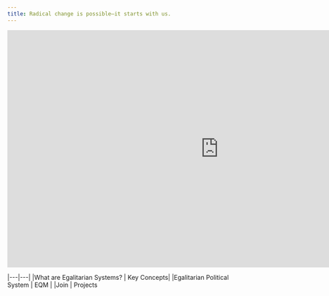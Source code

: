 ```yaml
---
title: Radical change is possible—it starts with us.
---
```


<style> 
{
    position: absolute;
    margin: 0;
    top: 0;
}
</style>

<iframe width="960" height="540" src="https://www.youtube.com/embed/L6NHsudeMtA?si=Z0THvatqh6Q9LHDC?autoplay=1&mute=1" frameborder="0"  title="YouTube video player" frameborder="0" allow="accelerometer; autoplay; clipboard-write; encrypted-media; gyroscope; loop; picture-in-picture; web-share" allowfullscreen></iframe>



|---|---|
|What are Egalitarian Systems? | Key Concepts|
|Egalitarian Political System | EQM |
|Join | Projects
